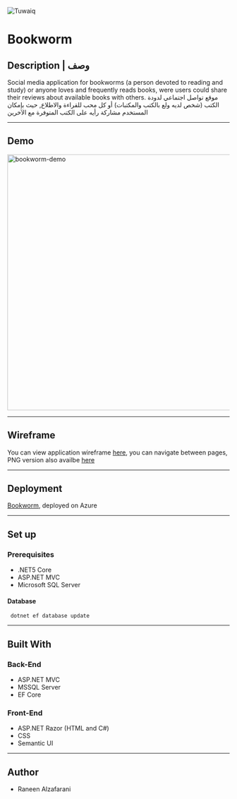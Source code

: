 ![Tuwaiq](https://i.ibb.co/SV2BSn5/tuwaiq.png)

# Bookworm 
## Description | وصف
Social media application for bookworms (a person devoted to reading and study) or anyone loves and frequently reads books, were users could share their reviews about available books with others. 
موقع تواصل اجتماعي لدودة الكتب (شخص لديه ولع بالكتب والمكتبات) أو كل محب للقراءة والاطلاع, حيث بإمكان المستخدم مشاركة رأيه على الكتب المتوفرة مع الآخرين
<hr/>

## Demo 
<img src="./imgs/bookworm-demo.gif" alt="bookworm-demo" width=580>
<hr/>


## Wireframe 
You can view application wireframe [here](https://wireframe.cc/pro/pp/1fb6e9ace451288), you can navigate between pages, PNG version also availbe [here](https://github.com/Raneen-z/Project04_Auth_CRUD_ASP.NET/tree/main/Wireframes)
<hr/>

## Deployment
[Bookworm](https://bookwormv01.azurewebsites.net/), deployed on Azure 
<hr/>

## Set up  
### Prerequisites
- .NET5 Core
- ASP.NET MVC
- Microsoft SQL Server 
 #### Database
 ``` dotnet ef database update```
<hr/>

## Built With
### Back-End    
- ASP.NET MVC
- MSSQL Server
- EF Core
### Front-End
- ASP.NET Razor (HTML and C#)
- CSS
- Semantic UI
<hr/>

## Author
- Raneen Alzafarani